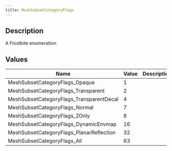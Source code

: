 ```yaml
---
title: MeshSubsetCategoryFlags
---
```

## Description

A Frostbite enumeration.

## Values

| Name                                      | Value | Description |
| ----------------------------------------- | ----- | ----------- |
| MeshSubsetCategoryFlags\_Opaque           | 1     |             |
| MeshSubsetCategoryFlags\_Transparent      | 2     |             |
| MeshSubsetCategoryFlags\_TransparentDecal | 4     |             |
| MeshSubsetCategoryFlags\_Normal           | 7     |             |
| MeshSubsetCategoryFlags\_ZOnly            | 8     |             |
| MeshSubsetCategoryFlags\_DynamicEnvmap    | 16    |             |
| MeshSubsetCategoryFlags\_PlanarReflection | 32    |             |
| MeshSubsetCategoryFlags\_All              | 63    |             |
